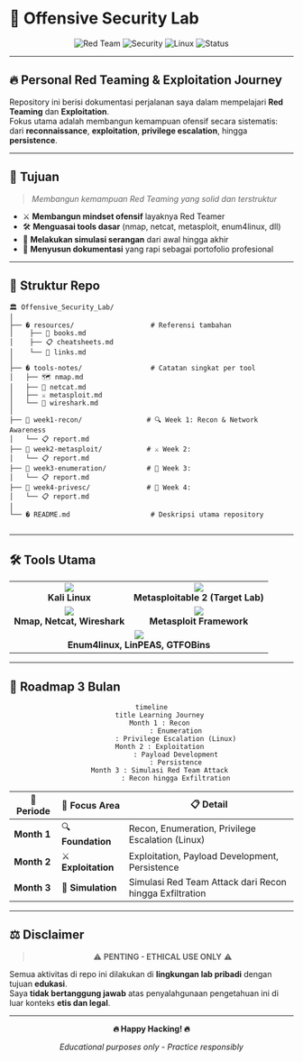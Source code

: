 # 🚩 Offensive Security Lab

<div align="center">

![Red Team](https://img.shields.io/badge/Red%20Team-Pentesting-red?style=for-the-badge&logo=kalilinux&logoColor=white)
![Security](https://img.shields.io/badge/Security-Research-blue?style=for-the-badge&logo=security&logoColor=white)
![Linux](https://img.shields.io/badge/Kali-Linux-557C94?style=for-the-badge&logo=kalilinux&logoColor=white)
![Status](https://img.shields.io/badge/Status-Learning-green?style=for-the-badge)

</div>

---

## 🔥 Personal Red Teaming & Exploitation Journey

Repository ini berisi dokumentasi perjalanan saya dalam mempelajari **Red Teaming** dan **Exploitation**.  
Fokus utama adalah membangun kemampuan ofensif secara sistematis: dari **reconnaissance**, **exploitation**, **privilege escalation**, hingga **persistence**.

---

## 🎯 Tujuan

> *Membangun kemampuan Red Teaming yang solid dan terstruktur*

- ⚔️ **Membangun mindset ofensif** layaknya Red Teamer
- 🛠️ **Menguasai tools dasar** (nmap, netcat, metasploit, enum4linux, dll)
- 🎪 **Melakukan simulasi serangan** dari awal hingga akhir
- 📝 **Menyusun dokumentasi** yang rapi sebagai portofolio profesional

---

## 📂 Struktur Repo

```
🏛️ Offensive_Security_Lab/
│
├── � resources/                   # Referensi tambahan
│    ├── 📖 books.md               
│    ├── 📋 cheatsheets.md         
│    └── 🔗 links.md                
│
├── �️ tools-notes/                 # Catatan singkat per tool
│   ├── 🗺️ nmap.md                 
│   ├── 🔌 netcat.md               
│   ├── ⚔️ metasploit.md           
│   └── 🦈 wireshark.md            
│
├── 📅 week1-recon/                # 🔍 Week 1: Recon & Network Awareness
│   └── 📋 report.md
├── 📅 week2-metasploit/           # ⚔️ Week 2: 
│   └── 📋 report.md
├── 📅 week3-enumeration/          # 🔎 Week 3: 
│   └── 📋 report.md
├── 📅 week4-privesc/              # 🚀 Week 4: 
│   └── 📋 report.md
│
└── � README.md                    # Deskripsi utama repository
  
```

---

## 🛠️ Tools Utama

<table>
<tr>
<td align="center">
<img src="https://img.shields.io/badge/Kali-Linux-557C94?style=for-the-badge&logo=kalilinux&logoColor=white"/><br/>
<b>Kali Linux</b>
</td>
<td align="center">
<img src="https://img.shields.io/badge/Metasploitable-2-red?style=for-the-badge"/><br/>
<b>Metasploitable 2 (Target Lab)</b>
</td>
</tr>
<tr>
<td align="center">
<img src="https://img.shields.io/badge/Network-Tools-blue?style=for-the-badge"/><br/>
<b>Nmap, Netcat, Wireshark</b>
</td>
<td align="center">
<img src="https://img.shields.io/badge/Metasploit-Framework-darkred?style=for-the-badge"/><br/>
<b>Metasploit Framework</b>
</td>
</tr>
<tr>
<td align="center" colspan="2">
<img src="https://img.shields.io/badge/Enumeration-Tools-orange?style=for-the-badge"/><br/>
<b>Enum4linux, LinPEAS, GTFOBins</b>
</td>
</tr>
</table>

---

## 🚀 Roadmap 3 Bulan

<div align="center">

```mermaid
timeline
    title Learning Journey
    Month 1 : Recon
            : Enumeration
            : Privilege Escalation (Linux)
    Month 2 : Exploitation
            : Payload Development
            : Persistence
    Month 3 : Simulasi Red Team Attack
            : Recon hingga Exfiltration
```

</div>

| 📅 **Periode** | 🎯 **Focus Area** | 📋 **Detail** |
|---|---|---|
| **Month 1** | 🔍 **Foundation** | Recon, Enumeration, Privilege Escalation (Linux) |
| **Month 2** | ⚔️ **Exploitation** | Exploitation, Payload Development, Persistence |
| **Month 3** | 🎪 **Simulation** | Simulasi Red Team Attack dari Recon hingga Exfiltration |

---

## ⚖️ Disclaimer

<div align="center">

> ⚠️ **PENTING - ETHICAL USE ONLY** ⚠️

</div>

Semua aktivitas di repo ini dilakukan di **lingkungan lab pribadi** dengan tujuan **edukasi**.  
Saya **tidak bertanggung jawab** atas penyalahgunaan pengetahuan ini di luar konteks **etis dan legal**.

---

<div align="center">

**🔥 Happy Hacking! 🔥**

*Educational purposes only - Practice responsibly*

</div>
